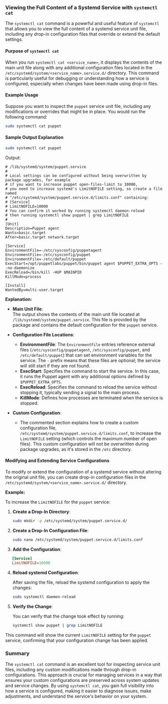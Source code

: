 
### Viewing the Full Content of a Systemd Service with `systemctl cat`

The `systemctl cat` command is a powerful and useful feature of `systemctl` that allows you to view the full content of a systemd service unit file, including any drop-in configuration files that override or extend the default settings.

#### **Purpose of `systemctl cat`**

When you run `systemctl cat <service_name>`, it displays the contents of the main unit file along with any additional configuration files located in the `/etc/systemd/system/<service_name>.service.d/` directory. This command is particularly useful for debugging or understanding how a service is configured, especially when changes have been made using drop-in files.

#### **Example Usage**

Suppose you want to inspect the `puppet` service unit file, including any modifications or overrides that might be in place. You would run the following command:

```bash
sudo systemctl cat puppet
```

#### **Sample Output Explanation**

```bash
sudo systemctl cat puppet
```

Output:
```
# /lib/systemd/system/puppet.service
#
# Local settings can be configured without being overwritten by package upgrades, for example
# if you want to increase puppet open-files-limit to 10000,
# you need to increase systemd's LimitNOFILE setting, so create a file named
# "/etc/systemd/system/puppet.service.d/limits.conf" containing:
# [Service]
# LimitNOFILE=10000
# You can confirm it worked by running systemctl daemon-reload
# then running systemctl show puppet | grep LimitNOFILE
#
[Unit]
Description=Puppet agent
Wants=basic.target
After=basic.target network.target

[Service]
EnvironmentFile=-/etc/sysconfig/puppetagent
EnvironmentFile=-/etc/sysconfig/puppet
EnvironmentFile=-/etc/default/puppet
ExecStart=/opt/puppetlabs/puppet/bin/puppet agent $PUPPET_EXTRA_OPTS --no-daemonize
ExecReload=/bin/kill -HUP $MAINPID
KillMode=process

[Install]
WantedBy=multi-user.target
```

**Explanation:**

- **Main Unit File**:  
  The output shows the contents of the main unit file located at `/lib/systemd/system/puppet.service`. This file is provided by the package and contains the default configuration for the `puppet` service.

- **Configuration File Locations**:
  - **EnvironmentFile**: The `EnvironmentFile` entries reference external files (`/etc/sysconfig/puppetagent`, `/etc/sysconfig/puppet`, and `/etc/default/puppet`) that can set environment variables for the service. The `-` prefix means that these files are optional; the service will still start if they are not found.
  - **ExecStart**: Specifies the command to start the service. In this case, it runs the Puppet agent with any additional options defined by `$PUPPET_EXTRA_OPTS`.
  - **ExecReload**: Specifies the command to reload the service without stopping it, typically sending a signal to the main process.
  - **KillMode**: Defines how processes are terminated when the service is stopped.

- **Custom Configuration**:
  - The commented section explains how to create a custom configuration file, `/etc/systemd/system/puppet.service.d/limits.conf`, to increase the `LimitNOFILE` setting (which controls the maximum number of open files). This custom configuration will not be overwritten during package upgrades, as it's stored in the `/etc` directory.

#### **Modifying and Extending Service Configurations**

To modify or extend the configuration of a systemd service without altering the original unit file, you can create drop-in configuration files in the `/etc/systemd/system/<service_name>.service.d/` directory.

**Example:**

To increase the `LimitNOFILE` for the `puppet` service:

1. **Create a Drop-In Directory**:

   ```bash
   sudo mkdir -p /etc/systemd/system/puppet.service.d/
   ```

2. **Create a Drop-In Configuration File**:

   ```bash
   sudo nano /etc/systemd/system/puppet.service.d/limits.conf
   ```

3. **Add the Configuration**:

```ini
   [Service]
   LimitNOFILE=10000
```

4. **Reload systemd Configuration**:
   
   After saving the file, reload the systemd configuration to apply the changes:
   
   ```bash
   sudo systemctl daemon-reload
   ```

5. **Verify the Change**:

   You can verify that the change took effect by running:

   ```bash
   systemctl show puppet | grep LimitNOFILE
   ```

This command will show the current `LimitNOFILE` setting for the `puppet` service, confirming that your configuration change has been applied.
### Summary

The `systemctl cat` command is an excellent tool for inspecting service unit files, including any custom modifications made through drop-in configurations. This approach is crucial for managing services in a way that ensures your custom configurations are preserved across system updates and service changes. By using `systemctl cat`, you gain full visibility into how a service is configured, making it easier to diagnose issues, make adjustments, and understand the service's behavior on your system.